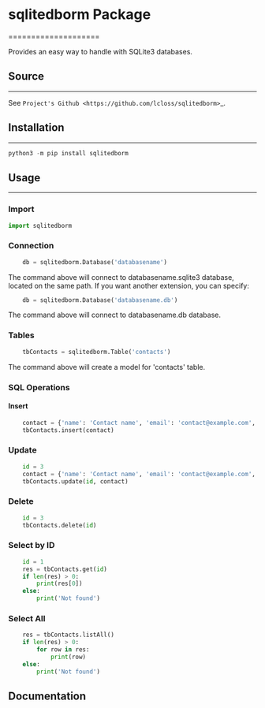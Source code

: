 # sqlitedborm Package
====================

Provides an easy way to handle with SQLite3 databases.

## Source
------

See `Project's Github <https://github.com/lcloss/sqlitedborm>`_.

## Installation
------------

```python
python3 -m pip install sqlitedborm
```

## Usage
-----

### Import
```python
import sqlitedborm
```

### Connection
```python
    db = sqlitedborm.Database('databasename')
```
The command above will connect to databasename.sqlite3 database, located on the same path.
If you want another extension, you can specify:
```python
    db = sqlitedborm.Database('databasename.db')
```
The command above will connect to databasename.db database.

### Tables
```python
    tbContacts = sqlitedborm.Table('contacts')
```
The command above will create a model for 'contacts' table.


### SQL Operations

#### Insert
```python
    contact = {'name': 'Contact name', 'email': 'contact@example.com', 'phone': '999-999-999'}
    tbContacts.insert(contact)
```

### Update
```python
    id = 3
    contact = {'name': 'Contact name', 'email': 'contact@example.com', 'phone': '999-999-999'}
    tbContacts.update(id, contact)
```

### Delete
```python
    id = 3
    tbContacts.delete(id)
```

### Select by ID
```python
    id = 1
    res = tbContacts.get(id)
    if len(res) > 0:
        print(res[0])
    else:
        print('Not found')
```

### Select All
```python
    res = tbContacts.listAll()
    if len(res) > 0:
        for row in res:
            print(row)
    else:
        print('Not found')
```

Documentation
--------------


